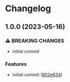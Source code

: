 # Changelog

## 1.0.0 (2023-05-16)


### ⚠ BREAKING CHANGES

* initial commit

### Features

* initial commit ([802e634](https://github.com/transloadit/ts-fly/commit/802e63433f8d4f2724666d8da56f14f3f3df3ffc))
